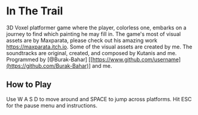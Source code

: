 # In The Trail
3D Voxel platformer game where the player, colorless one, embarks on a journey to find which painting he may fill in. The game's most of visual assets are by Maxparata, please check out his amazing work https://maxparata.itch.io. Some of the visual assets are created by me. The soundtracks are original, created, and composed by Kutanis and me. Programmed by [@Burak-Bahar] [[https://www.github.com/username](https://github.com/Burak-Bahar)] and me. 

## How to Play
Use W A S D to move around and SPACE to jump across platforms. Hit ESC for the pause menu and instructions.


